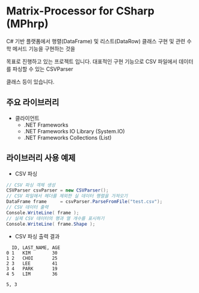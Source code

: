 Matrix-Processor for CSharp (MPhrp)
===================================
C# 기반 플랫폼에서 행렬(DataFrame) 및 리스트(DataRow) 클래스 구현 및 관련 수학 메서드 기능을 구현하는 것을

목표로 진행하고 있는 프로젝트 입니다. 대표적인 구현 기능으로 CSV 파일에서 데이터를 파싱할 수 있는 CSVParser

클래스 등이 있습니다.

## 주요 라이브러리
* 클라이언트
    * .NET Frameworks
    * .NET Frameworks IO Library (System.IO)
    * .NET Frameworks Collections (List)

## 라이브러리 사용 예제
* CSV 파싱
```C#
// CSV 파싱 객체 생성
CSVParser csvParser = new CSVParser();
// CSV 파일에서 헤더를 제외한 실 데이터 행렬을 가져오기
DataFrame frame     = csvParser.ParseFromFile("test.csv");
// CSV 데이터 출력
Console.WriteLine( frame );
// 실제 CSV 데이터의 행과 열 개수를 표시하기
Console.WriteLine( frame.Shape );
```
* CSV 파싱 출력 결과
```
  ID, LAST_NAME, AGE
0 1   KIM        30
1 2   CHOI       25
2 3   LEE        41
3 4   PARK       19
4 5   LIM        36

5, 3
```
